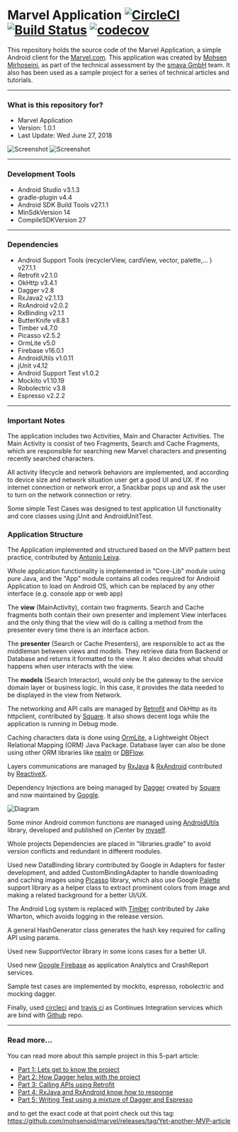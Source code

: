 Marvel Application [![CircleCI](https://circleci.com/gh/mohsenoid/marvel.svg?style=svg)](https://circleci.com/gh/mohsenoid/marvel) [![Build Status](https://travis-ci.org/mohsenoid/marvel.svg?branch=master)](https://travis-ci.org/mohsenoid/marvel) [![codecov](https://codecov.io/gh/mohsenoid/marvel/branch/master/graph/badge.svg)](https://codecov.io/gh/mohsenoid/marvel)
===============================

This repository holds the source code of the Marvel Application, a simple Android client for the [Marvel.com](http://marvel.com).
This application was created by [Mohsen Mirhoseini](http://mohsenoid.com), as part of the technical assessment by the [smava GmbH](https://www.smava.de) team. It also has been used as a sample project for a series of technical articles and tutorials.

--------------------
### What is this repository for? ###

* Marvel Application
* Version:  1.0.1
* Last Update: Wed June 27, 2018

![Screenshot](screenshot2.png)
![Screenshot](screenshot3.png)

--------------------
### Development Tools ###

* Android Studio v3.1.3
* gradle-plugin v4.4
* Android SDK Build Tools v27.1.1
* MinSdkVersion 14
* CompileSDKVersion 27

--------------------
### Dependencies ###

* Android Support Tools (recyclerView, cardView, vector, palette,... ) v27.1.1
* Retrofit v2.1.0
* OkHttp v3.4.1
* Dagger v2.8
* RxJava2 v2.1.13
* RxAndroid v2.0.2
* RxBinding v2.1.1
* ButterKnife v8.8.1
* Timber v4.7.0
* Picasso v2.5.2
* OrmLite v5.0
* Firebase v16.0.1
* AndroidUtils v1.0.11
* jUnit v4.12
* Android Support Test v1.0.2
* Mockito v1.10.19
* Robolectric v3.8
* Espresso v2.2.2

--------------------
### Important Notes ###

The application includes two Activities, Main and Character Activities. The Main Activity is consist of two Fragments, Search and Cache Fragments, which are responsible for searching new Marvel characters and presenting recently searched characters.

All activity lifecycle and network behaviors are implemented, and according to device size and network situation user get a good UI and UX. If no internet connection or network error, a Snackbar pops up and ask the user to turn on the network connection or retry.

Some simple Test Cases was designed to test application UI functionality and core classes using jUnit and AndroidUnitTest.

### Application Structure ###

The Application implemented and structured based on the MVP pattern best practice, contributed by [Antonio Leiva](http://antonioleiva.com/mvp-android/).

Whole application functionality is implemented in "Core-Lib" module using pure Java, and the "App" module contains all codes required for Android Application to load on Android OS, which can be replaced by any other interface (e.g. console app or web app)

The **view** (MainActivity), contain two fragments. Search and Cache fragments both contain their own presenter and implement View interfaces and the only thing that the view will do is calling a method from the presenter every time there is an interface action.

The **presenter** (Search or Cache Presenters), are responsible to act as the middleman between views and models. They retrieve data from Backend or Database and returns it formatted to the view. It also decides what should happens when user interacts with the view.

The **models** (Search Interactor), would only be the gateway to the service domain layer or business logic. In this case, it provides the data needed to be displayed in the view from Network.

The networking and API calls are managed by [Retrofit](http://square.github.io/retrofit/) and OkHttp as its httpclient, contributed by [Square](http://square.github.io). It also shows decent logs while the application is running in Debug mode. 

Caching characters data is done using [OrmLite](http://ormlite.com), a Lightweight Object Relational Mapping (ORM) Java Package. Database layer can also be done using other ORM libraries like [realm](https://realm.io) or [DBFlow](https://github.com/Raizlabs/DBFlow). 

Layers communications are managed by [RxJava](https://github.com/ReactiveX/RxJava) & [RxAndroid](https://github.com/ReactiveX/RxAndroid) contributed by [ReactiveX](http://reactivex.io).

Dependency Injections are being managed by [Dagger](https://github.com/google/dagger) created by [Square](http://square.github.io) and now maintained by [Google](http://google.github.io/dagger/).

![Diagram](diagram.png)

Some minor Android common functions are managed using [AndroidUtils](https://github.com/mmirhoseini/android_utils) library, developed and published on jCenter by [myself](http://mirhoseini.com).

Whole projects Dependencies are placed in "libraries.gradle" to avoid version conflicts and redundant in different modules.

Used new DataBinding library contributed by Google in Adapters for faster development, and added CustomBindingAdapter to handle downloading and caching images using [Picasso](http://square.github.io/picasso/) library, which also use Google [Palette](https://developer.android.com/topic/libraries/support-library/features.html#v7-palette) support library as a helper class to extract prominent colors from image and making a related background for a better UI/UX.

The Android Log system is replaced with [Timber](https://github.com/JakeWharton/timber) contributed by Jake Wharton, which avoids logging in the release version.

A general HashGenerator class generates the hash key required for calling API using params.

Used new SupportVector library in some icons cases for a better UI.

Used new [Google Firebase](http://firebase.google.com/) as application Analytics and CrashReport services. 

Sample test cases are implemented by mockito, espresso, robolectric and mocking dagger.

Finally, used [circleci](https://circleci.com/gh/mmirhoseini/marvel) and [travis ci](https://travis-ci.org/mmirhoseini/marvel) as Continues Integration services which are bind with [Github](https://github.com/mmirhoseini/marvel) repo.

--------------------

### Read more... ###
You can read more about this sample project in this 5-part article:

* [Part 1: Lets get to know the project](https://medium.com/@mohsenoid/yet-another-mvp-article-part-1-lets-get-to-know-the-project-d3fd553b3e21#.h18h1lefy)
* [Part 2: How Dagger helps with the project](https://medium.com/@mohsenoid/yet-another-mvp-article-part-2-how-dagger-helps-with-the-project-90d049a45e00#.744fya69g)
* [Part 3: Calling APIs using Retrofit](https://medium.com/@mohsenoid/yet-another-mvp-article-part-3-calling-apis-using-retrofit-23757f4eee05#.8c1wpn1vz)
* [Part 4: RxJava and RxAndroid know how to response](https://medium.com/@mohsenoid/yet-another-mvp-article-part-4-rxjava-and-rxandroid-knows-how-to-response-cde42ccc4958#.pvk5vac37)
* [Part 5: Writing Test using a mixture of Dagger and Espresso](https://medium.com/@mohsenoid/yet-another-mvp-article-part-5-writing-test-using-a-mixture-of-dagger-and-espresso-15c638182706#.mildke14n)
 
 and to get the exact code at that point check out this tag:
 https://github.com/mohsenoid/marvel/releases/tag/Yet-another-MVP-article
